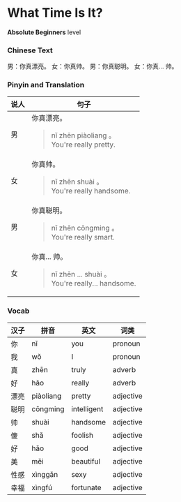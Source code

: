 # What Time Is It?
**Absolute Beginners** level
### Chinese Text
男：你真漂亮。
女：你真帅。
男：你真聪明。
女：你真... 帅。

### Pinyin and Translation
|说人|句子|
|----|----|
|男|你真漂亮。<blockquote>nǐ zhēn piàoliang 。<br />You're really pretty.</blockquote>|
|女|你真帅。<blockquote>nǐ zhēn shuài 。<br />You're really handsome.</blockquote>|
|男|你真聪明。<blockquote>nǐ zhēn cōngming 。<br />You're really smart.</blockquote>|
|女|你真... 帅。<blockquote>nǐ zhēn ... shuài 。<br />You're really... handsome.</blockquote>|
### Vocab
|汉子|拼音|英文|词类|
|----|----|----|----|
|你|nǐ|you|pronoun|
|我|wǒ|I|pronoun|
|真|zhēn|truly|adverb|
|好|hǎo|really|adverb|
|漂亮|piàoliang|pretty|adjective|
|聪明|cōngming|intelligent|adjective|
|帅|shuài|handsome|adjective|
|傻|shǎ|foolish|adjective|
|好|hǎo|good|adjective|
|美|měi|beautiful|adjective|
|性感|xìnggǎn|sexy|adjective|
|幸福|xìngfú|fortunate|adjective|